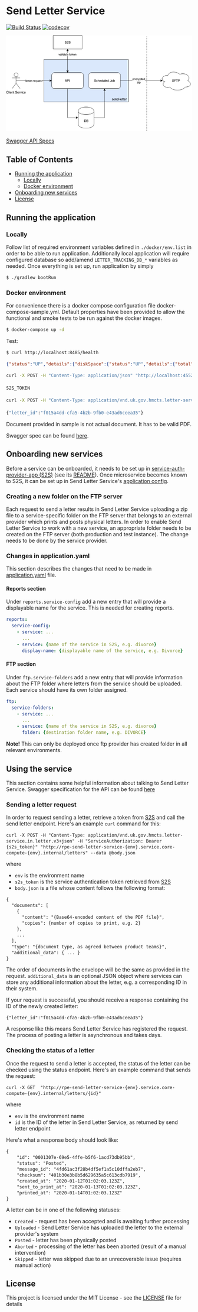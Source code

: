 # Send Letter Service

[![Build Status](https://travis-ci.org/hmcts/send-letter-service.svg?branch=master)](https://travis-ci.org/hmcts/send-letter-service)
[![codecov](https://codecov.io/gh/hmcts/send-letter-service/branch/master/graph/badge.svg)](https://codecov.io/gh/hmcts/send-letter-service)

![Diagram](/doc/arch/diagram.png)

[Swagger API Specs](https://hmcts.github.io/reform-api-docs/swagger.html?url=https://hmcts.github.io/reform-api-docs/specs/send-letter-service.json)

## Table of Contents

* [Running the application](#running-the-application)
    * [Locally](#locally)
    * [Docker environment](#docker-environment)
* [Onboarding new services](#onboarding-new-services)
* [License](#license)

## Running the application

### Locally

Follow list of required environment variables defined in `./docker/env.list` in order to be able to run application.
Additionally local application will require configured database so add/amend `LETTER_TRACKING_DB_*` variables as needed.
Once everything is set up, run application by simply

```bash
$ ./gradlew bootRun
```

### Docker environment

For convenience there is a docker compose configuration file docker-compose-sample.yml.
Default properties have been provided to allow the functional and smoke tests to be run against the docker images.
```bash
$ docker-compose up -d
```

Test:

```bash
$ curl http://localhost:8485/health
```

```json
{"status":"UP","details":{"diskSpace":{"status":"UP","details":{"total":62725623808,"free":57405022208,"threshold":10485760}},"db":{"status":"UP","details":{"database":"PostgreSQL","hello":1}},"liveness":{"status":"UP"},"refreshScope":{"status":"UP"},"hystrix":{"status":"UP"}}}
```

```bash
curl -X POST -H "Content-Type: application/json" "http://localhost:4552/testing-support/lease" -d '{"microservice":"send_letter_tests"}'

S2S_TOKEN

curl -X POST -H "Content-Type: application/vnd.uk.gov.hmcts.letter-service.in.letter.v2+json" -H "ServiceAuthorization: Bearer S2S_TOKEN" "http://localhost:8485/letters" -d '{"documents":["aGVsbG8="],"type":"BPS001"}'

{"letter_id":"f015a4dd-cfa5-4b2b-9fb0-e43ad6ceea35"}
```

Document provided in sample is not actual document.
It has to be valid PDF.

Swagger spec can be found [here](https://hmcts.github.io/reform-api-docs/swagger.html?url=https://hmcts.github.io/reform-api-docs/specs/send-letter-service.json).

## Onboarding new services

Before a service can be onboarded, it needs to be set up in [service-auth-provider-app (S2S)](https://github.com/hmcts/service-auth-provider-app)
(see its [README](https://github.com/hmcts/service-auth-provider-app#configuration)).
Once microservice becomes known to S2S, it can be set up in Send Letter Service's [application config](src/main/resources/application.yaml).

### Creating a new folder on the FTP server

Each request to send a letter results in Send Letter Service uploading a zip file to a service-specific folder on the
FTP server that belongs to an external provider which prints and posts physical letters.
In order to enable Send Letter Service to work with a new service, an appropriate folder needs to be created
on the FTP server (both production and test instance). The change needs to be done by the service provider.

### Changes in application.yaml

This section describes the changes that need to be made in [application.yaml](src/main/resources/application.yaml) file.

#### Reports section

Under `reports.service-config` add a new entry that will provide a displayable name for the service.
This is needed for creating reports.

```yaml
reports:
  service-config:
    - service: ...
      ...
    - service: {name of the service in S2S, e.g. divorce}
      display-name: {displayable name of the service, e.g. Divorce}
```

#### FTP section

Under `ftp.service-folders` add a new entry that will provide information about the FTP folder where letters from
the service should be uploaded. Each service should have its own folder assigned.

```yaml
ftp:
  service-folders:
    - service: ...
      ...
    - service: {name of the service in S2S, e.g. divorce}
      folder: {destination folder name, e.g. DIVORCE}
```

**Note!**
This can only be deployed once ftp provider has created folder in all relevant environments.

## Using the service

This section contains some helpful information about talking to Send Letter Service.
Swagger specification for the API can be found [here](https://hmcts.github.io/reform-api-docs/swagger.html?url=https://hmcts.github.io/reform-api-docs/specs/send-letter-service.json)

### Sending a letter request

In order to request sending a letter, retrieve a token from [S2S](https://github.com/hmcts/service-auth-provider-app)
and call the send letter endpoint. Here's an example `curl` command for this:

```
curl -X POST -H "Content-Type: application/vnd.uk.gov.hmcts.letter-service.in.letter.v3+json" -H "ServiceAuthorization: Bearer {s2s_token}" "http://rpe-send-letter-service-{env}.service.core-compute-{env}.internal/letters" --data @body.json
```

where
* `env` is the environment name
* `s2s_token` is the service authentication token retrieved from [S2S](https://github.com/hmcts/service-auth-provider-app)
* `body.json` is a file whose content follows the following format:

```
{
  "documents": [
    {
      "content": "{Base64-encoded content of the PDF file}",
      "copies": {number of copies to print, e.g. 2}
    },
    ...
  ],
  "type": "{document type, as agreed between product teams}",
  "additional_data": { ... }
}
```

The order of documents in the envelope will be the same as provided in the request.
`additional_data` is an optional JSON object where services can store any additional information about the letter,
e.g. a corresponding ID in their system.

If your request is successful, you should receive a response containing the ID of the newly created letter:

```
{"letter_id":"f015a4dd-cfa5-4b2b-9fb0-e43ad6ceea35"}
```

A response like this means Send Letter Service has registered the request. The process of posting a letter
is asynchronous and takes days.

### Checking the status of a letter

Once the request to send a letter is accepted, the status of the letter can be checked using the status endpoint.
Here's an example command that sends the request:

```
curl -X GET  "http://rpe-send-letter-service-{env}.service.core-compute-{env}.internal/letters/{id}"
```

where
* `env` is the environment name
* `id` is the ID of the letter in Send Letter Service, as returned by send letter endpoint

Here's what a response body should look like:

```
{
    "id": "0001307e-69e5-4ffe-b5f6-1acd73db95bb",
    "status": "Posted",
    "message_id": "4fd61ac3f28b4df5ef1a5c10dffa2eb7",
    "checksum": "401b30e3b8b5d629635a5c613cdb7919",
    "created_at": "2020-01-12T01:02:03.123Z",
    "sent_to_print_at": "2020-01-13T01:02:03.123Z",
    "printed_at": "2020-01-14T01:02:03.123Z"
}
```

A letter can be in one of the following statuses:
* `Created` - request has been accepted and is awaiting further processing
* `Uploaded` - Send Letter Service has uploaded the letter to the external provider's system
* `Posted` - letter has been physically posted
* `Aborted` - processing of the letter has been aborted (result of a manual intervention)
* `Skipped` - letter was skipped due to an unrecoverable issue (requires manual action)

## License

This project is licensed under the MIT License - see the [LICENSE](LICENSE) file for details
